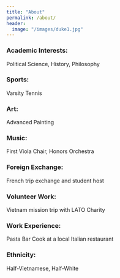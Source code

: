 ```yaml
---
title: "About"
permalink: /about/
header:
  image: "/images/duke1.jpg"
---
```


### Academic Interests:

Political Science, History, Philosophy
### Sports:
Varsity Tennis
### Art:
Advanced Painting
### Music:
First Viola Chair, Honors Orchestra
### Foreign Exchange:
French trip exchange and student host
### Volunteer Work:
Vietnam mission trip with LATO Charity
### Work Experience:
Pasta Bar Cook at a local Italian restaurant
### Ethnicity:
Half-Vietnamese, Half-White
